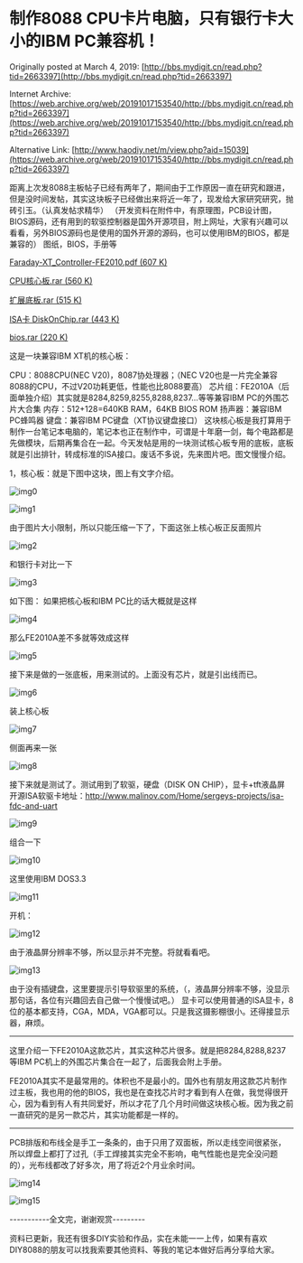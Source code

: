 # 制作8088 CPU卡片电脑，只有银行卡大小的IBM PC兼容机！

Originally posted at March 4, 2019:
[http://bbs.mydigit.cn/read.php?tid=2663397](http://bbs.mydigit.cn/read.php?tid=2663397)

Internet Archive:
[https://web.archive.org/web/20191017153540/http://bbs.mydigit.cn/read.php?tid=2663397](https://web.archive.org/web/20191017153540/http://bbs.mydigit.cn/read.php?tid=2663397)

Alternative Link:
[http://www.haodiy.net/m/view.php?aid=15039](https://web.archive.org/web/20191017153540/http://bbs.mydigit.cn/read.php?tid=2663397)

距离上次发8088主板帖子已经有两年了，期间由于工作原因一直在研究和跟进，但是没时间发帖，其实这块板子已经做出来将近一年了，现发给大家研究研究，抛砖引玉。（认真发帖求精华）
（开发资料在附件中，有原理图，PCB设计图，BIOS源码，还有用到的软驱控制器是国外开源项目，附上网址，大家有兴趣可以看看，另外BIOS源码也是使用的国外开源的源码，也可以使用IBM的BIOS，都是兼容的）
图纸，BIOS，手册等

[Faraday-XT_Controller-FE2010.pdf (607 K) ](https://9game.oss-us-west-1.aliyuncs.com/book8088stories/files/20190304_Faraday-XT_Controller-FE2010.pdf)

[CPU核心板.rar (560 K) ](https://9game.oss-us-west-1.aliyuncs.com/book8088stories/files/20190304_CPU_board.rar)

[扩展底板.rar (515 K) ](https://9game.oss-us-west-1.aliyuncs.com/book8088stories/files/20190304_expand_board.rar)

[ISA卡 DiskOnChip.rar (443 K) ](https://9game.oss-us-west-1.aliyuncs.com/book8088stories/files/20190304_ISA_DiskOnChip.rar)

[bios.rar (220 K) ](https://9game.oss-us-west-1.aliyuncs.com/book8088stories/files/20190304_bios.rar)

这是一块兼容IBM XT机的核心板：

CPU：8088CPU(NEC V20)，8087协处理器；（NEC V20也是一片完全兼容8088的CPU，不过V20功耗更低，性能也比8088要高）
芯片组：FE2010A（后面单独介绍）其实就是8284,8259,8255,8288,8237...等等兼容IBM PC的外围芯片大合集
内存：512+128=640KB RAM，64KB BIOS ROM
扬声器：兼容IBM PC蜂鸣器
键盘：兼容IBM PC键盘（XT协议键盘接口）
这块核心板是我打算用于制作一台笔记本电脑的，笔记本也正在制作中，可谓是十年磨一剑，每个电路都是先做模块，后期再集合在一起。今天发帖是用的一块测试核心板专用的底板，底板就是引出排针，转成标准的ISA接口。废话不多说，先来图片吧。图文慢慢介绍。

1，核心板：就是下图中这块，图上有文字介绍。

![img0](images/20190304_00.jpg) 

![img1](images/20190304_01.jpg)

由于图片大小限制，所以只能压缩一下了，下面这张上核心板正反面照片

![img2](images/20190304_02.jpg)

和银行卡对比一下

![img3](images/20190304_03.jpg)

如下图： 如果把核心板和IBM PC比的话大概就是这样

![img4](images/20190304_04.jpg)

那么FE2010A差不多就等效成这样

![img5](images/20190304_05.jpg)

接下来是做的一张底板，用来测试的。上面没有芯片，就是引出线而已。

![img6](images/20190304_06.jpg)

装上核心板

![img7](images/20190304_07.jpg)

侧面再来一张

![img8](images/20190304_08.jpg)

接下来就是测试了。测试用到了软驱，硬盘（DISK ON CHIP），显卡+tft液晶屏
开源ISA软驱卡地址：http://www.malinov.com/Home/sergeys-projects/isa-fdc-and-uart

![img9](images/20190304_09.jpg)

组合一下

![img10](images/20190304_10.jpg)

这里使用IBM DOS3.3

![img11](images/20190304_11.jpg)

开机：

![img12](images/20190304_12.jpg)

由于液晶屏分辨率不够，所以显示并不完整。将就看看吧。

![img13](images/20190304_13.jpg)

由于没有插键盘，这里要提示引导软驱里的系统，（，液晶屏分辨率不够，没显示那句话，各位有兴趣回去自己做一个慢慢试吧。）
显卡可以使用普通的ISA显卡，8位的基本都支持，CGA，MDA，VGA都可以。只是我这摄影棚很小。还得接显示器，麻烦。

__________________

这里介绍一下FE2010A这款芯片，其实这种芯片很多。就是把8284,8288,8237等IBM PC机上的外围芯片集合在一起了，后面我会附上手册。

FE2010A其实不是最常用的。体积也不是最小的。国外也有朋友用这款芯片制作过主板，我也用的他的BIOS，我也是在查找芯片时才看到有人在做，我觉得很开心，因为看到有人有共同爱好，所以才花了几个月时间做这块核心板。因为我之前一直研究的是另一款芯片，其实功能都是一样的。

__________________

PCB排版和布线全是手工一条条的，由于只用了双面板，所以走线空间很紧张，所以焊盘上都打了过孔（手工焊接其实完全不影响，电气性能也是完全没问题的），光布线都改了好多次，用了将近2个月业余时间。

![img14](images/20190304_14.jpg) 

![img15](images/20190304_15.jpg)

-----------全文完，谢谢观赏---------

资料已更新，我还有很多DIY实验和作品，实在未能一一上传，如果有喜欢DIY8088的朋友可以找我索要其他资料、等我的笔记本做好后再分享给大家。
